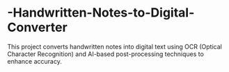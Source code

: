 # -Handwritten-Notes-to-Digital-Converter
This project converts handwritten notes into digital text using OCR (Optical Character Recognition) and AI-based post-processing techniques to enhance accuracy.
